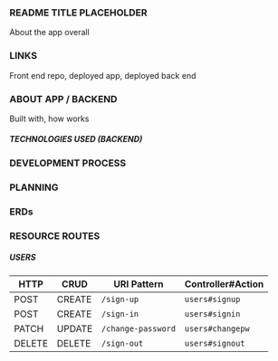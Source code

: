 

### README TITLE PLACEHOLDER
About the app overall
### LINKS
Front end repo, deployed app, deployed back end
### ABOUT APP / BACKEND
Built with, how works
##### TECHNOLOGIES USED (BACKEND)
### DEVELOPMENT PROCESS
### PLANNING
### ERDs
### RESOURCE ROUTES
##### USERS

| HTTP   |  CRUD  | URI Pattern            | Controller#Action |
|--------|--------|------------------------|-------------------|
| POST   | CREATE | `/sign-up`             | `users#signup`    |
| POST   | CREATE | `/sign-in`             | `users#signin`    |
| PATCH  | UPDATE | `/change-password`     | `users#changepw`  |
| DELETE | DELETE |  `/sign-out`           | `users#signout`   |
